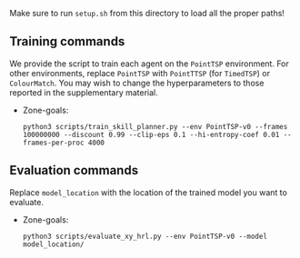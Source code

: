 Make sure to run `setup.sh` from this directory to load all the proper paths! 

## Training commands

We provide the script to train each agent on the `PointTSP` environment. For other environments, replace `PointTSP` with `PointTTSP` (for `TimedTSP`) or `ColourMatch`. You may wish to change the hyperparameters to those reported in the supplementary material. 

- Zone-goals: 
    ```
    python3 scripts/train_skill_planner.py --env PointTSP-v0 --frames 100000000 --discount 0.99 --clip-eps 0.1 --hi-entropy-coef 0.01 --frames-per-proc 4000
    ```


## Evaluation commands

Replace `model_location` with the location of the trained model you want to evaluate. 

- Zone-goals: 
    ```
    python3 scripts/evaluate_xy_hrl.py --env PointTSP-v0 --model model_location/
    ```


